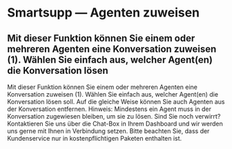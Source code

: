# Smartsupp — Agenten zuweisen
## Mit dieser Funktion können Sie einem oder mehreren Agenten eine Konversation zuweisen (1). Wählen Sie einfach aus, welcher Agent(en) die Konversation lösen
Mit dieser Funktion können Sie einem oder mehreren Agenten eine Konversation zuweisen (1). Wählen Sie einfach aus, welcher Agent(en) die Konversation lösen soll. Auf die gleiche Weise können Sie auch Agenten aus der Konversation entfernen.
Hinweis: Mindestens ein Agent muss in der Konversation zugewiesen bleiben, um sie zu lösen.
Sind Sie noch verwirrt? Kontaktieren Sie uns über die Chat-Box in Ihrem Dashboard und wir werden uns gerne mit Ihnen in Verbindung setzen. Bitte beachten Sie, dass der Kundenservice nur in kostenpflichtigen Paketen enthalten ist.

